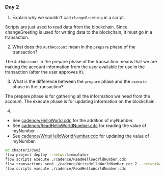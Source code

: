 ### Day 2

1. Explain why we wouldn't call `changeGreeting` in a script.

Scripts are just used to read data from the blockchain.  Since
changeGreeting is used for writing data to the blockchain, it
must go in a transaction.

2. What does the `AuthAccount` mean in the `prepare` phase of the transaction?

The `AuthAccount` in the prepare phase of the transaction means
that we are making the account information from the user
available for use in the transaction (after the user approves it).

3. What is the difference between the `prepare` phase and the `execute` phase in the transaction?

The prepare phase is for gathering all the information we need
from the account.  The execute phase is for updating information
on the blockchain.

4. 

- See [cadence/HelloWorld.cdc](cadence/HelloWorld.cdc) for the addition of myNumber. 
- See [cadence/ReadHelloWorldNumber.cdc](cadence/ReadHelloWorldNumber.cdc) for reading the value of myNumber.
- See [cadence/WriteHelloWorldNumber.cdc](cadence/WriteHelloWorldNumber.cdc) for updating the value of myNumber.

```sh
cd chapter2/day2
flow project deploy --network=emulator
flow scripts execute ./cadence/ReadHelloWorldNumber.cdc
flow transactions send ./cadence/WriteHelloWorldNumber.cdc 2 --network=emulator --signer=emulator-account
flow scripts execute ./cadence/ReadHelloWorldNumber.cdc
```
